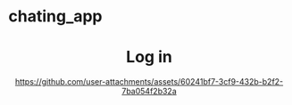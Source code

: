 # chating_app

<h1 align="center"> Log in</h1>


<div align ="center">


https://github.com/user-attachments/assets/60241bf7-3cf9-432b-b2f2-7ba054f2b32a





</div>

